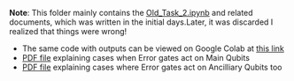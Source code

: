 
**Note**: This folder mainly contains the [Old_Task_2.ipynb](https://github.com/rakaar/QOSF-Mentorship-Task/blob/master/mistakes/Old_Task_2.ipynb) and related documents,  which was written in the initial days.Later, it was discarded I realized that things were wrong!

- The same code with outputs can be viewed on Google Colab at [this link](https://colab.research.google.com/drive/1WSn3N1AZEw1XD4u16GHhnAGIEMoUnCRQ?usp=sharing)
- [PDF file](https://github.com/rakaar/QOSF-Mentorship-Task/blob/master/QOSF%20-%20Task%202%20notes%20-%202.3.1.pdf) explaining cases when Error gates act on Main Qubits
- [PDF file](https://github.com/rakaar/QOSF-Mentorship-Task/blob/master/QOSF%20-%20Task%202%20notes%20-%202.3.2.pdf) explaining cases where Error gates act on Ancilliary Qubits too 
